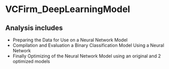 # VCFirm_DeepLearningModel

## Analysis includes
- Preparing the Data for Use on a Neural Network Model
- Compilation and Evaluation a Binary Classification Model Using a Neural Network
- Finally Optimizing of the Neural Network Model using an original and 2 optimized models
